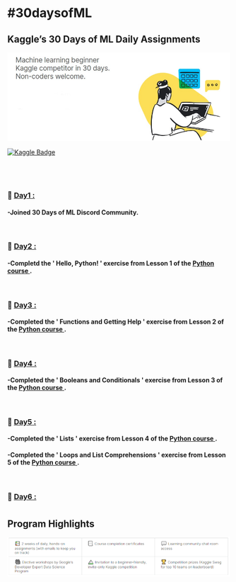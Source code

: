 <h1>#30daysofML </h1> 

<h2>Kaggle’s 30 Days of ML Daily Assignments </h2>
<img src="kaggle.jpg" width="800px">

[![Kaggle Badge](https://img.shields.io/badge/MY_Kaggle_Profile-20BEFF?style=for-the-badge&logo=Kaggle&logoColor=white)](https://www.kaggle.com/wiemborchani)
<h1></h1>
<br>

<h3>💫 <u><b>Day1 :</u></b></h3>
<h4>-Joined 30 Days of ML Discord Community.</h4>
<br>

<h3>💫 <u><b>Day2 :</u></b></h3>
<h4>-Completd the ' Hello, Python! ' exercise from Lesson 1 of the <a href="https://www.kaggle.com/learn/python"> <b> Python course </b></a>.</h4>
<br>

<h3>💫 <u><b>Day3 :</u></b></h3>
<h4>-Completed the ' Functions and Getting Help  ' exercise from Lesson 2 of the <a href="https://www.kaggle.com/learn/python"> <b> Python course </b></a>.</h4>
<br>

<h3>💫 <u><b>Day4 :</u></b></h3>
<h4>-Completed the ' Booleans and Conditionals  ' exercise from Lesson 3 of the <a href="https://www.kaggle.com/learn/python"> <b> Python course </b></a>.</h4>
<br>

<h3>💫 <u><b>Day5 :</u></b></h3>
<h4>-Completed the ' Lists ' exercise from Lesson 4 of the <a href="https://www.kaggle.com/learn/python"> <b> Python course </b></a>.</h4>
<h4>-Completed the ' Loops and List Comprehensions ' exercise from Lesson 5 of the <a href="https://www.kaggle.com/learn/python"> <b> Python course </b></a>.</h4>
<br>

<h3>💫 <u><b>Day6 :</u></b></h3>

<h1></h1>
<h2>Program Highlights </h2>
<img src="highlights.png" width="800px">
<h1></h1>
